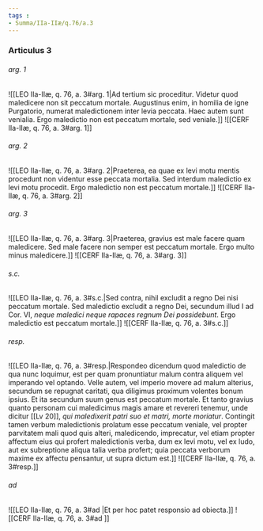 ```yaml
---
tags : 
- Summa/IIa-IIæ/q.76/a.3
---
```


### Articulus 3

###### arg. 1
![[LEO IIa-IIæ, q. 76, a. 3#arg. 1|Ad tertium sic proceditur. Videtur quod maledicere non sit peccatum mortale. Augustinus enim, in homilia de igne Purgatorio, numerat maledictionem inter levia peccata. Haec autem sunt venialia. Ergo maledictio non est peccatum mortale, sed veniale.]]
![[CERF IIa-IIæ, q. 76, a. 3#arg. 1]]

###### arg. 2
![[LEO IIa-IIæ, q. 76, a. 3#arg. 2|Praeterea, ea quae ex levi motu mentis procedunt non videntur esse peccata mortalia. Sed interdum maledictio ex levi motu procedit. Ergo maledictio non est peccatum mortale.]]
![[CERF IIa-IIæ, q. 76, a. 3#arg. 2]]

###### arg. 3
![[LEO IIa-IIæ, q. 76, a. 3#arg. 3|Praeterea, gravius est male facere quam maledicere. Sed male facere non semper est peccatum mortale. Ergo multo minus maledicere.]]
![[CERF IIa-IIæ, q. 76, a. 3#arg. 3]]

###### s.c.
![[LEO IIa-IIæ, q. 76, a. 3#s.c.|Sed contra, nihil excludit a regno Dei nisi peccatum mortale. Sed maledictio excludit a regno Dei, secundum illud I ad Cor. VI, *neque maledici neque rapaces regnum Dei possidebunt*. Ergo maledictio est peccatum mortale.]]
![[CERF IIa-IIæ, q. 76, a. 3#s.c.]]

###### resp.
![[LEO IIa-IIæ, q. 76, a. 3#resp.|Respondeo dicendum quod maledictio de qua nunc loquimur, est per quam pronuntiatur malum contra aliquem vel imperando vel optando. Velle autem, vel imperio movere ad malum alterius, secundum se repugnat caritati, qua diligimus proximum volentes bonum ipsius. Et ita secundum suum genus est peccatum mortale. Et tanto gravius quanto personam cui maledicimus magis amare et revereri tenemur, unde dicitur [[Lv 20]], *qui maledixerit patri suo et matri, morte moriatur*. Contingit tamen verbum maledictionis prolatum esse peccatum veniale, vel propter parvitatem mali quod quis alteri, maledicendo, imprecatur, vel etiam propter affectum eius qui profert maledictionis verba, dum ex levi motu, vel ex ludo, aut ex subreptione aliqua talia verba profert; quia peccata verborum maxime ex affectu pensantur, ut supra dictum est.]]
![[CERF IIa-IIæ, q. 76, a. 3#resp.]]

###### ad 
![[LEO IIa-IIæ, q. 76, a. 3#ad |Et per hoc patet responsio ad obiecta.]]
![[CERF IIa-IIæ, q. 76, a. 3#ad ]]


